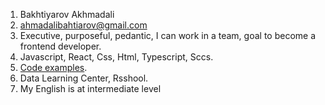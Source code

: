 1. Bakhtiyarov Akhmadali
2. ahmadalibahtiarov@gmail.com
3. Executive, purposeful, pedantic, I can work in a team, goal to become a frontend developer.
4. Javascript, React, Css, Html, Typescript, Sccs.
5. [Code examples](https://github.com/AhmadaliBah).
6. Data Learning Center, Rsshool.
7. My English is at intermediate level
